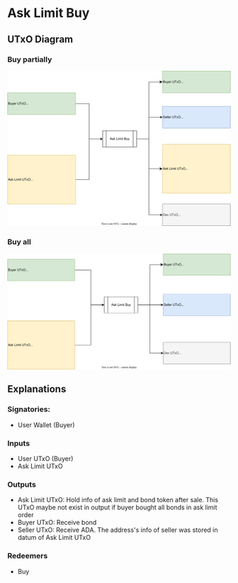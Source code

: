 # Ask Limit Buy

## UTxO Diagram
### Buy partially

![utxo-diagram](./1.3.%20Buy-1.svg)

### Buy all

![utxo-diagram](./1.3.%20Buy-2.svg)

## Explanations
### Signatories:

- User Wallet (Buyer)

### Inputs

- User UTxO (Buyer)
- Ask Limit UTxO

### Outputs

- Ask Limit UTxO: Hold info of ask limit and bond token after sale. This UTxO maybe not exist in output if buyer bought all bonds in ask limit order
- Buyer UTxO: Receive bond
- Seller UTxO: Receive ADA. The address's info of seller was stored in datum of Ask Limit UTxO 

### Redeemers

- Buy